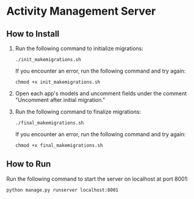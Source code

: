 # Activity Management Server

## How to Install

1. Run the following command to initialize migrations:

    ```
    ./init_makemigrations.sh
    ```

    If you encounter an error, run the following command and try again:

    ```
    chmod +x init_makemigrations.sh
    ```

2. Open each app's models and uncomment fields under the comment "Uncomment after initial migration."

3. Run the following command to finalize migrations:

    ```
    ./final_makemigrations.sh
    ```

    If you encounter an error, run the following command and try again:

    ```
    chmod +x final_makemigrations.sh
    ```

## How to Run

Run the following command to start the server on localhost at port 8001:

```
python manage.py runserver localhost:8001
```